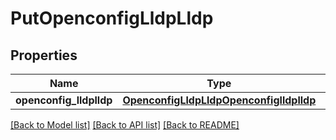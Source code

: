 # PutOpenconfigLldpLldp

## Properties
Name | Type | Description | Notes
------------ | ------------- | ------------- | -------------
**openconfig_lldplldp** | [**OpenconfigLldpLldpOpenconfiglldplldp**](OpenconfigLldpLldpOpenconfiglldplldp.md) |  | [optional] 

[[Back to Model list]](../README.md#documentation-for-models) [[Back to API list]](../README.md#documentation-for-api-endpoints) [[Back to README]](../README.md)


